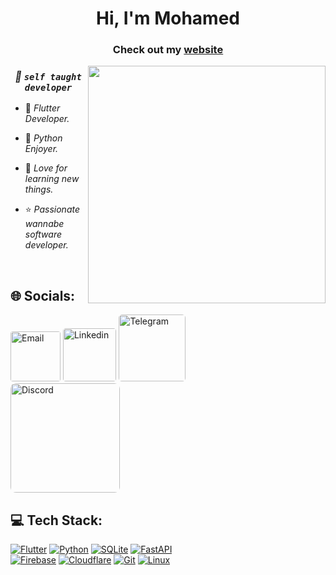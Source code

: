 <h1 align="center">Hi, I'm Mohamed</h1>
<h3 align="center">
  Check out my <a href="https://mohamedayman.me/" target="_blank"  rel="noopener noreferrer">website</a>
</h3>

<img align="right" src="https://user-images.githubusercontent.com/63050133/156676671-d5b2e362-97d4-4404-9447-dd71ddfea82f.gif" width="380">

<div align="center">

  ### ***💫 ``self taught developer``*** 
</div>

<div align="left">

 - 📱 *Flutter Developer.*

 - 🐍 *Python Enjoyer.*

 - 💛 *Love for learning new things.*

 - ⭐ *Passionate wannabe software developer.*
</div>

<br>

## 🌐 Socials:
<a href="mailto:mohamed.ayman.khodeir@gmail.com"><img src="https://img.shields.io/badge/Email-%231877F2?style=for-the-badge&logo=gmail&logoColor=white" alt="Email" width="80" style="border-radius:5%"/></a>
<a href="https://linkedin.com/in/mohamed-ayman-7k"><img src="https://img.shields.io/badge/LinkedIn-0077B5?style=for-the-badge&logo=linkedin&logoColor=white" alt="Linkedin" width="85.5" style="border-radius:5%"/></a>
<a href="https://t.me/mayman007tg"><img src="https://img.shields.io/badge/Telegram-2CA5E0?style=for-the-badge&logo=telegram&logoColor=white" alt="Telegram" width="107" style="border-radius:5%"/></a>
<br> <a href="https://discordapp.com/users/543172445155098624"><img src="https://dcbadge.vercel.app/api/shield/543172445155098624" alt="Discord" width="175" style="border-radius:5%"/></a>

## 💻 Tech Stack:
[![Flutter](https://img.shields.io/badge/Flutter-%2302569B.svg?style=for-the-badge&logo=Flutter&logoColor=white)](https://flutter.dev/)
[![Python](https://img.shields.io/badge/python-3670A0?style=for-the-badge&logo=python&logoColor=ffdd54)](https://www.python.org/)
[![SQLite](https://img.shields.io/badge/sqlite-%2307405e.svg?style=for-the-badge&logo=sqlite&logoColor=white)](https://www.sqlite.org/)
[![FastAPI](https://img.shields.io/badge/FastAPI-005571?style=for-the-badge&logo=fastapi)](https://fastapi.tiangolo.com/)
<br>
[![Firebase](https://img.shields.io/badge/firebase-%23039BE5.svg?style=for-the-badge&logo=firebase)](https://firebase.google.com/)
[![Cloudflare](https://img.shields.io/badge/Cloudflare-F38020?style=for-the-badge&logo=Cloudflare&logoColor=white)](https://www.cloudflare.com/)
[![Git](https://img.shields.io/badge/GIT-f05539?style=for-the-badge&logo=git&logoColor=white)](https://git-scm.com/)
[![Linux](https://img.shields.io/badge/linux-%23323330.svg?style=for-the-badge&logo=linux&logoColor=%23F7DF1E)](https://www.linux.org/)
